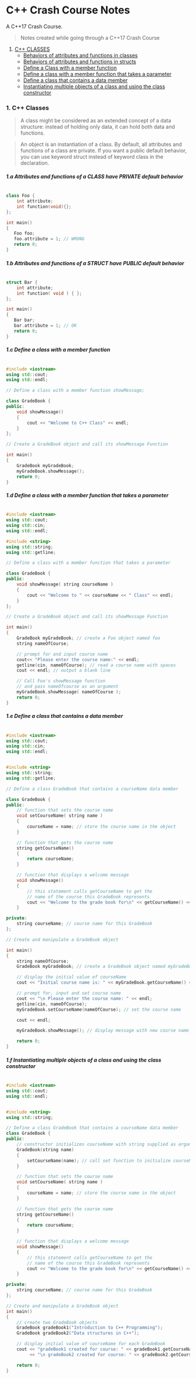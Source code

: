 # C++ Crash Course Notes
A C++17 Crash Course.
> Notes created while going through a C++17 Crash Course 

1. [C++ CLASSES](#1.-c++-classes)
      - [Behaviors of attributes and functions in classes](#1a-attributes-and-functions-of-a-class-have-private-default-behavior)
      - [Behaviors of attributes and functions in structs](#1b-attributes-and-functions-of-a-struct-have-public-default-behavior)
      - [Define a Class with a member function](#1c-define-a-class-with-a-member-function)
      - [Define a class with a member function that takes a parameter](#1d-define-a-class-with-a-member-function-that-takes-a-parameter)
      - [Define a class that contains a data member](#1e-define-a-class-that-contains-a-data-member)
      - [Instantiating multiple objects of a class and using the class constructor](#1f-instantiating-multiple-objects-of-a-class-and-using-the-class-constructor)


### 1. C++ Classes

> A class might be considered as an extended concept of a data structure:
> instead of holding only data, it can hold both data and functions.

> An object is an instantiation of a class. By default, all attributes and
> functions of a class are private. If you want a public default behavior, 
> you can use keyword struct instead of keyword class in the declaration.

##### 1.a Attributes and functions of a CLASS have PRIVATE default behavior

``` c++

class Foo {
    int attribute;
    int function(void){};
};

int main()
{
   Foo foo;
   foo.attribute = 1; // WRONG
   return 0;
}

```

##### 1.b Attributes and functions of a STRUCT have PUBLIC default behavior

``` c++ 

struct Bar {
    int attribute;
    int function( void ) { };
};

int main()
{
   Bar bar;
   bar.attribute = 1; // OK
   return 0;
}

```

##### 1.c Define a class with a member function

``` c++

#include <iostream>
using std::cout;
using std::endl;

// Define a class with a member function showMessage;

class GradeBook {
public:
    void showMessage()
    {
        cout << "Welcome to C++ Class" << endl;
    }
};

// Create a GradeBook object and call its showMessage Function

int main()
{
    GradeBook myGradeBook;
    myGradeBook.showMessage();
    return 0;
}

```

##### 1.d Define a class with a member function that takes a parameter

``` c++

#include <iostream>
using std::cout;
using std::cin;
using std::endl;    

#include <string>
using std::string;
using std::getline;

// Define a class with a member function that takes a parameter

class GradeBook {
public:
    void showMessage( string courseName )
    {
        cout << "Welcome to " << courseName << " Class" << endl;
    }
};

// Create a GradeBook object and call its showMessage Function

int main()
{
    GradeBook myGradeBook; // create a Foo object named foo
    string nameOfCourse;

    // prompt for and input course name
    cout<< "Please enter the course name:" << endl;
    getline(cin, nameOfCourse); // read a course name with spaces
    cout << endl; // output a blank line

    // Call Foo's showMessage function
    // and pass nameOfcourse as an argument
    myGradeBook.showMessage( nameOfCourse );
    return 0;
}

```

##### 1.e Define a class that contains a data member

``` c++

#include <iostream>
using std::cout;
using std::cin;
using std::endl;


#include <string>
using std::string;
using std::getline;

// Define a class GradeBook that contains a courseName data member

class GradeBook {
public:
    // function that sets the course name
    void setCourseName( string name )
    {
        courseName = name; // store the course name in the object
    }

    // function that gets the course name
    string getCourseName()
    {
        return courseName;
    }

    // function that displays a welcome message
    void showMessage()
    {
        // this statement calls getCourseName to get the
        // name of the course this GradeBook represents
        cout << "Welcome to the grade book for\n" << getCourseName() << "!" << endl;
    }

private:
    string courseName; // course name for this GradeBook
};

// Create and manipulate a GradeBook object

int main()
{
    string nameOfCourse;
    GradeBook myGradeBook; // create a GradeBook object named myGradeBook

    // display the initial value of courseName
    cout << "Initial course name is: " << myGradeBook.getCourseName() << endl;

    // prompt for, input and set course name
    cout << "\n Please enter the course name: " << endl;
    getline(cin, nameOfCourse);
    myGradeBook.setCourseName(nameOfCourse); // set the course name

    cout << endl;

    myGradeBook.showMessage(); // display message with new course name

    return 0;
}   

```

 ##### 1.f Instantiating multiple objects of a class and using the class constructor

``` c++

#include <iostream>
using std::cout;
using std::endl;


#include <string>
using std::string;

// Define a class GradeBook that contains a courseName data member
class GradeBook {
public:
    // constructor initializes courseName with string supplied as argument
    GradeBook(string name)
    {
        setCourseName(name); // call set function to initialize courseName
    }

    // function that sets the course name
    void setCourseName( string name )
    {
        courseName = name; // store the course name in the object
    }

    // function that gets the course name
    string getCourseName()
    {
        return courseName;
    }

    // function that displays a welcome message
    void showMessage()
    {
        // this statement calls getCourseName to get the
        // name of the course this GradeBook represents
        cout << "Welcome to the grade book for\n" << getCourseName() << "!" << endl;
    }

private:
    string courseName; // course name for this GradeBook
};

// Create and manipulate a GradeBook object
int main()
{
    // create two GradeBook objects
    GradeBook gradeBook1("Introduction to C++ Programming");
    GradeBook gradeBook2("Data structures in C++");

    // display initial value of courseName for each GradeBook
    cout << "gradeBook1 created for course: " << gradeBook1.getCourseName()
         << "\n gradeBook2 created for course: " << gradeBook2.getCourseName() << endl;

    return 0;
}       

```
